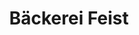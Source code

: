 ---
title: "Bäckerei Feist"
url: /sangerhausen/baeckerei-feist-walther-rathenau-strasse/
shop: Bäckerei
---